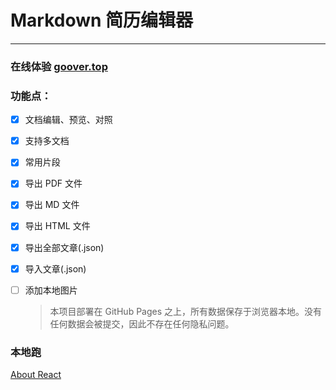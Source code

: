 # Markdown 简历编辑器

---

### 在线体验 [goover.top](http://goover.top)

### 功能点：

- [x] 文档编辑、预览、对照
- [x] 支持多文档
- [x] 常用片段
- [x] 导出 PDF 文件
- [x] 导出 MD 文件
- [x] 导出 HTML 文件
- [x] 导出全部文章(.json)
- [x] 导入文章(.json)
- [ ] 添加本地图片

  > 本项目部署在 GitHub Pages 之上，所有数据保存于浏览器本地。没有任何数据会被提交，因此不存在任何隐私问题。

### 本地跑

[About React](https://facebook.github.io/create-react-app/docs/getting-started)
